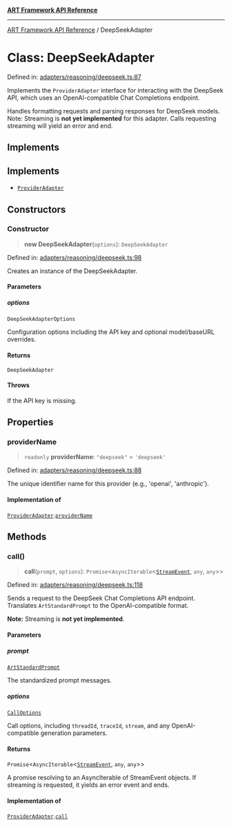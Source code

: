 [**ART Framework API Reference**](../README.md)

***

[ART Framework API Reference](../README.md) / DeepSeekAdapter

# Class: DeepSeekAdapter

Defined in: [adapters/reasoning/deepseek.ts:87](https://github.com/hashangit/ART/blob/3153790647102134b487bb6168bd208568e6a8ad/src/adapters/reasoning/deepseek.ts#L87)

Implements the `ProviderAdapter` interface for interacting with the DeepSeek API,
which uses an OpenAI-compatible Chat Completions endpoint.

Handles formatting requests and parsing responses for DeepSeek models.
Note: Streaming is **not yet implemented** for this adapter. Calls requesting streaming will yield an error and end.

## Implements

## Implements

- [`ProviderAdapter`](../interfaces/ProviderAdapter.md)

## Constructors

### Constructor

> **new DeepSeekAdapter**(`options`): `DeepSeekAdapter`

Defined in: [adapters/reasoning/deepseek.ts:98](https://github.com/hashangit/ART/blob/3153790647102134b487bb6168bd208568e6a8ad/src/adapters/reasoning/deepseek.ts#L98)

Creates an instance of the DeepSeekAdapter.

#### Parameters

##### options

`DeepSeekAdapterOptions`

Configuration options including the API key and optional model/baseURL overrides.

#### Returns

`DeepSeekAdapter`

#### Throws

If the API key is missing.

## Properties

### providerName

> `readonly` **providerName**: `"deepseek"` = `'deepseek'`

Defined in: [adapters/reasoning/deepseek.ts:88](https://github.com/hashangit/ART/blob/3153790647102134b487bb6168bd208568e6a8ad/src/adapters/reasoning/deepseek.ts#L88)

The unique identifier name for this provider (e.g., 'openai', 'anthropic').

#### Implementation of

[`ProviderAdapter`](../interfaces/ProviderAdapter.md).[`providerName`](../interfaces/ProviderAdapter.md#providername)

## Methods

### call()

> **call**(`prompt`, `options`): `Promise`\<`AsyncIterable`\<[`StreamEvent`](../interfaces/StreamEvent.md), `any`, `any`\>\>

Defined in: [adapters/reasoning/deepseek.ts:118](https://github.com/hashangit/ART/blob/3153790647102134b487bb6168bd208568e6a8ad/src/adapters/reasoning/deepseek.ts#L118)

Sends a request to the DeepSeek Chat Completions API endpoint.
Translates `ArtStandardPrompt` to the OpenAI-compatible format.

**Note:** Streaming is **not yet implemented**.

#### Parameters

##### prompt

[`ArtStandardPrompt`](../type-aliases/ArtStandardPrompt.md)

The standardized prompt messages.

##### options

[`CallOptions`](../interfaces/CallOptions.md)

Call options, including `threadId`, `traceId`, `stream`, and any OpenAI-compatible generation parameters.

#### Returns

`Promise`\<`AsyncIterable`\<[`StreamEvent`](../interfaces/StreamEvent.md), `any`, `any`\>\>

A promise resolving to an AsyncIterable of StreamEvent objects. If streaming is requested, it yields an error event and ends.

#### Implementation of

[`ProviderAdapter`](../interfaces/ProviderAdapter.md).[`call`](../interfaces/ProviderAdapter.md#call)
